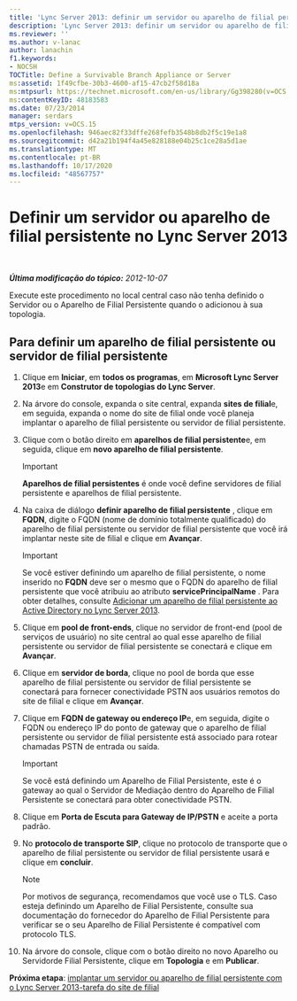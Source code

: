 ```yaml
---
title: 'Lync Server 2013: definir um servidor ou aparelho de filial persistente'
description: 'Lync Server 2013: definir um servidor ou aparelho de filial persistente.'
ms.reviewer: ''
ms.author: v-lanac
author: lanachin
f1.keywords:
- NOCSH
TOCTitle: Define a Survivable Branch Appliance or Server
ms:assetid: 1f49cfbe-30b3-4600-af15-47cb2f58d18a
ms:mtpsurl: https://technet.microsoft.com/en-us/library/Gg398280(v=OCS.15)
ms:contentKeyID: 48183583
ms.date: 07/23/2014
manager: serdars
mtps_version: v=OCS.15
ms.openlocfilehash: 946aec82f33dffe268fefb3548b8db2f5c19e1a8
ms.sourcegitcommit: d42a21b194f4a45e828188e04b25c1ce28a5d1ae
ms.translationtype: MT
ms.contentlocale: pt-BR
ms.lasthandoff: 10/17/2020
ms.locfileid: "48567757"
---
```

# <a name="define-a-survivable-branch-appliance-or-server-in-lync-server-2013"></a>Definir um servidor ou aparelho de filial persistente no Lync Server 2013

<div data-xmlns="http://www.w3.org/1999/xhtml">

<div class="topic" data-xmlns="http://www.w3.org/1999/xhtml" data-msxsl="urn:schemas-microsoft-com:xslt" data-cs="https://msdn.microsoft.com/">

<div data-asp="https://msdn2.microsoft.com/asp">



</div>

<div id="mainSection">

<div id="mainBody">

<span> </span>

_**Última modificação do tópico:** 2012-10-07_

Execute este procedimento no local central caso não tenha definido o Servidor ou o Aparelho de Filial Persistente quando o adicionou à sua topologia.

<div>

## <a name="to-define-a-survivable-branch-appliance-or-survivable-branch-server"></a>Para definir um aparelho de filial persistente ou servidor de filial persistente

1.  Clique em **Iniciar**, em **todos os programas**, em **Microsoft Lync Server 2013**e em **Construtor de topologias do Lync Server**.

2.  Na árvore do console, expanda o site central, expanda **sites de filial**e, em seguida, expanda o nome do site de filial onde você planeja implantar o aparelho de filial persistente ou servidor de filial persistente.

3.  Clique com o botão direito em **aparelhos de filial persistente**e, em seguida, clique em **novo aparelho de filial persistente**.
    
    <div>
    

    > [!IMPORTANT]  
    > <STRONG>Aparelhos de filial persistentes</STRONG> é onde você define servidores de filial persistente e aparelhos de filial persistente.

    
    </div>

4.  Na caixa de diálogo **definir aparelho de filial persistente** , clique em **FQDN**, digite o FQDN (nome de domínio totalmente qualificado) do aparelho de filial persistente ou servidor de filial persistente que você irá implantar neste site de filial e clique em **Avançar**.
    
    <div>
    

    > [!IMPORTANT]  
    > Se você estiver definindo um aparelho de filial persistente, o nome inserido no <STRONG>FQDN</STRONG> deve ser o mesmo que o FQDN do aparelho de filial persistente que você atribuiu ao atributo <STRONG>servicePrincipalName</STRONG> . Para obter detalhes, consulte <A href="lync-server-2013-add-a-survivable-branch-appliance-to-active-directory.md">Adicionar um aparelho de filial persistente ao Active Directory no Lync Server 2013</A>.

    
    </div>

5.  Clique em **pool de front-ends**, clique no servidor de front-end (pool de serviços de usuário) no site central ao qual esse aparelho de filial persistente ou servidor de filial persistente se conectará e clique em **Avançar**.

6.  Clique em **servidor de borda**, clique no pool de borda que esse aparelho de filial persistente ou servidor de filial persistente se conectará para fornecer conectividade PSTN aos usuários remotos do site de filial e clique em **Avançar**.

7.  Clique em **FQDN de gateway ou endereço IP**e, em seguida, digite o FQDN ou endereço IP do ponto de gateway que o aparelho de filial persistente ou servidor de filial persistente está associado para rotear chamadas PSTN de entrada ou saída.
    
    <div>
    

    > [!IMPORTANT]  
    > Se você está definindo um Aparelho de Filial Persistente, este é o gateway ao qual o Servidor de Mediação dentro do Aparelho de Filial Persistente se conectará para obter conectividade PSTN.

    
    </div>

8.  Clique em **Porta de Escuta para Gateway de IP/PSTN** e aceite a porta padrão.

9.  No **protocolo de transporte SIP**, clique no protocolo de transporte que o aparelho de filial persistente ou servidor de filial persistente usará e clique em **concluir**.
    
    <div>
    

    > [!NOTE]  
    > Por motivos de segurança, recomendamos que você use o TLS. Caso esteja definindo um Aparelho de Filial Persistente, consulte sua documentação do fornecedor do Aparelho de Filial Persistente para verificar se o seu Aparelho de Filial Persistente é compatível com protocolo TLS.

    
    </div>

10. Na árvore do console, clique com o botão direito no novo Aparelho ou Servidorde Filial Persistente, clique em **Topologia** e em **Publicar**.

**Próxima etapa**: [implantar um servidor ou aparelho de filial persistente com o Lync Server 2013-tarefa do site de filial](lync-server-2013-deploy-a-survivable-branch-appliance-or-server-branch-site-task.md)

</div>

</div>

<span> </span>

</div>

</div>

</div>

